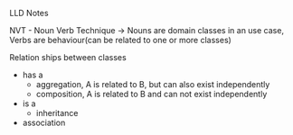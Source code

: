 LLD Notes

NVT - Noun Verb Technique -> Nouns are domain classes in an use case, Verbs are behaviour(can be related to one or more classes)

Relation ships between classes
- has a
  - aggregation, A is related to B, but can also exist independently
  - composition, A is related to B and can not exist independently
- is a
  - inheritance
- association